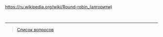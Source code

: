 

https://ru.wikipedia.org/wiki/Round-robin_(алгоритм)

&nbsp;
<hr>

> [Список вопросов](Вопросы_ТПП.md)